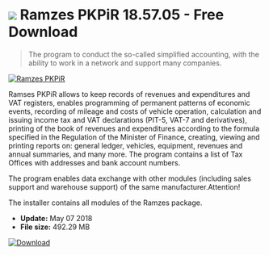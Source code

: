 # ![](https://cdn.softexe.net/static/icon/win.gif) Ramzes PKPiR 18.57.05 - Free Download

> The program to conduct the so-called simplified accounting, with the ability to work in a network and support many companies.

[![Ramzes PKPiR](https://gallery.dpcdn.pl/imgc/Tools/2656/g_-_420x350_1.5_-_x20110415154133_00.jpg)](https://softexe.net/win/business/finance/ramzes-pkpir:pRbad.html)

Ramses PKPiR allows to keep records of revenues and expenditures and VAT registers, enables programming of permanent patterns of economic events, recording of mileage and costs of vehicle operation, calculation and issuing income tax and VAT declarations (PIT-5, VAT-7 and derivatives), printing of the book of revenues and expenditures according to the formula specified in the Regulation of the Minister of Finance, creating, viewing and printing reports on: general ledger, vehicles, equipment, revenues and annual summaries, and many more. The program contains a list of Tax Offices with addresses and bank account numbers.
 
 The program enables data exchange with other modules (including sales support and warehouse support) of the same manufacturer.Attention!
 
 The installer contains all modules of the Ramzes package.


- **Update:** May 07 2018
- **File size:** 492.29 MB

[![Download](https://cdn.softexe.net/static/img/download.png)](https://softexe.net/win/business/finance/ramzes-pkpir:pRbad.html)

